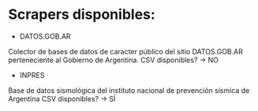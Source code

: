 # Scrapers disponibles:

- DATOS.GOB.AR

Colector de bases de datos de caracter público del sitio DATOS.GOB.AR perteneciente al Gobierno de Argentina.
CSV disponibles? -> NO

- INPRES

Base de datos sismológica del instituto nacional de prevención sísmica de Argentina
CSV disponibles? -> SÍ
